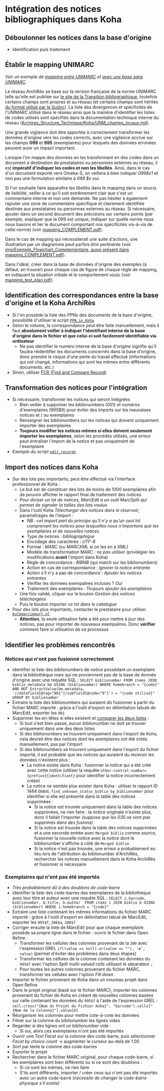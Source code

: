 # Intégration des notices bibliographiques dans Koha

## Déboulonner les notices dans la base d'origine

* Identification puis traitement

## Établir le mapping UNIMARC

_Voir un exemple de [mapping entre UNIMARC](./mapping_UNM_to_UNM.xlsx) et [avec une base sans UNIMARC](./mapping_other_to_UNM.xlsx)._

Le réseau ArchiRès se base sur la version française de la norme UNIMARC telle qu'elle est publiée sur [le site de la Transition bibliographique](https://www.transition-bibliographique.fr/unimarc/manuel-unimarc-format-bibliographique/#Bloc%200XX), toutefois certains champs sont propres et au réseau (et certains champs sont hérités [du format utilisé par le Sudoc](https://documentation.abes.fr/sudoc/)).
La liste des divergences et spécficités de l'UNIMARC utilisé dans le réseau ainsi que la manière d'identifier les listes de codes utilisés sont spécifiés dans la documentation technique interne du réseau ([Archires_Structure_Technique/Koha/UNM_champs_locaux.md](https://github.com/Alban-Peyrat/Archires_Structure_Technique/blob/main/Koha/UNM_champs_locaux.md)).

Une grande vigilance doit être apportée à correctement transformer les données d'origine vers les codes corrects, avec une vigilance accrue sur les champs __099__ et __995__ (exemplaires) pour lesquels des données erronées peuvent avoir un impact important.

Lorsque l'on mappe des données en les transformant en des codes dans un document à destination de prestataires ou personnes externes au réseau, il est __impératif d'indiquer les codes et non les libellés__.
Ainsi, dans le cas d'un document exporté vers Omeka-S, on veillera à bien indiquer _099$x1_ et non pas une formulation similaire à _099 $x oui_.

Si l'on souhaite faire apparaître les libellés dans le mapping dans un soucis de lisibilité, veiller à ce qu'il soit extrêmement clair que c'est un commentaire interne et non une demande.
Ne pas hésiter à également rajouter une zone de commentaire spécifique et clairement identifiée destinée aux prestataires ou personnes externes au réseau.
Si nécessaire, ajouter dans un second document des précisions sur certains points (par exemple, expliquer que la 099 est unique, indiquer sur quelle norme nous nous basons et lier le document comportant nos spécificités vis-à-vis de cette norme) (voir [mapping_COMPLEMENT.pdf](./mapping_COMPLEMENT.pdf)).

Dans le cas de mapping qui nécessiterait une suite d'actions, une illustration par un diagramme peut parfois être pertinente (voir [img/Exemple_Flowchart_Complementaire, aussi présent dans mapping_COMPLEMENT.pdf](img/Exemple_Flowchart_Complementaire.svg)).

Dans l'idéal, créer dans la base de données d'origine des exemples (à défaut, en trouver) pour chaque cas de figure de chaque règle de mapping, en indiquant la situation initiale et le comportement voulu (voir [mapping_test_plan.pdf](./mapping_test_plan.pdf)).

## Identification des correspondances entre la base d'origine et la Koha ArchiRès

* Si l'on possède la liste des PPNs des documents de la base d'origine, possibilité d'utiliser le script [`PPN_in_Koha`](./scripts/README.md#ppn_in_koha)
* Selon le volume, la correspondance peut être faite manuellement, mais il faut __absolument veiller à indiquer l'identifiant interne de la base d'origine dans le fichier et que celui-ci soit facilement identifiable via ordinateur__
  * Ne pas identifier le numéro interne de la base d'origine signifie qu'il faudra réidentifier les documents concernés dans la base d'origine, donc prendre le risque d'une perte du travail effectué (informations qui ont changé, informations qui sont les mêmes entre différents documents, etc.)
* Sinon, utiliser [FCR (Find and Compare Record)](https://github.com/Alban-Peyrat/Find_and_Compare_Records)

## Transformation des notices pour l'intégration

* Si nécessaire, transformer les notices qui seront intégrées
  * Bien veiller à supprimer les biblionumbers (001) et numéros d'exemplaires (995$9) pour éviter des imports sur les mauvaises notices et / ou exemplaires
  * Renseigner les biblionumbers sur les notices qui doivent uniquement importer des exemplaires
  * __Toujours modifier les notices mêmes si elles doivent seulement importer les exemplaires__, selon les procédés utilisés, une erreur peut entraîner l'import de la notice et pas uniquement de l'exemplaire
* _Exemple du script [`edit_records`](./scripts/edit_records.py)_

## Import des notices dans Koha

* Sur des lots peu importants, peut être effectué via l'interface professionnel de Koha :
  * Le but est de constituer des lots de moins de 1000 exemplaires afin de pouvoir afficher le rapport final de traitement des notices
  * _Pour diviser un lot de notices, MarcEdit a un outil_ MarcSplit _qui permet de signaler la tailles des lots voulus_
  * Dans l'outil Koha _Télécharger des notices dans le réservoir_, paramétrages de l'import :
    * _NB : cet import part du principe qu'il n'y a qu'un seul lot comprenant les notices pour lesquelles nous n'importons que les exemplaires et de nouvelles notices_
    * Type de notices : _bibliographique_
    * Encodage des caractères : _UTF-8_
    * Format : _MARC_ (ou _MARCXML_ si on les en a XML)
    * Modèle de transformation MARC : _ne pas utiliser_ (privilégier les modifications __avant__ l'import dans Koha)
    * Règle de concordance : _BIBNB_ (qui match sur les biblionumbers)
    * Action en cas de correspondance : _Ignorer la notice entrante_
    * Action s'il n'y a pas de concordance : _Ajouter les notices entrantes_
    * Vérifier les données exempalires incluses ? _Oui_
    * Traitement des exemplaires : _Toujours ajouter les exemplaires_
  * Une fois validé, cliquer sur le bouton _Gestion des notices téléchargées_
  * Puis le bouton _Importer ce lot dans le catalogue_
* Pour des lots plus importants, contacter le prestataire pour utiliser [`bulkmarcimport.pl`](https://perldoc.koha-community.org/misc/migration_tools/bulkmarcimport.html)
  * __Attention__, la seule utilisation faite a été pour mettre à jour des notices, pas pour importer de nouveaux exempalires. Donc __vérifier__ comment faire si utilisation de ce processus

## Identifier les problèmes rencontrés

### Notices qui n'ont pas fusionné correctement

* Identifier la liste des biblionumbers de notice possédant un exemplaire dans la bibliothèque mais qui ne proviennent pas de la base de donnée d'origine avec une requête SQL : `SELECT biblionumber FROM items JOIN biblio_metadata bm USING (biblionumber) WHERE homebranch = "{code}" AND NOT ExtractValue(bm.metadata, '//datafield[@tag="801"]/subfield[@code="9"]') = "{code utilisé}" GROUP BY biblionumber`
* Extraire la liste des biblionumbers qui auraient dû fusionner à partir du fichier MARC importé : grâce à l'outil d'export en délimitation tabulé de MarcEdit, exporter les `001`
* Supprimer les en-têtes si elles existent et [comparer les deux listes](http://barc.wi.mit.edu/tools/compare/) :
  * Si tout s'est bien passé, aucun biblionumber ne doit se trouver uniquement dans une des deux listes
  * Si des biblionumbers se trouvent uniquement dans l'export de Koha, cela devrait être des notices dont les exemplaires ont été créés manuellement, pas par l'import
  * Si des biblionumbers se trouvent uniquement dans l'export du fichier importé, il est probable que les notices qui auraient du recevoir les données n'existent plus :
    * La notice existe dans Koha : fusionner la notice qui a été créé avec cette notice (utiliser la requête `other-control-number={préfixe}{identifiant}` pour identifier la notice incorrectement créée)
    * La notice ne semble plus exister dans Koha : utiliser le rapport ID 1464 `DEBUG_find_unknown_status_biblio_by_biblionumber` pour identifier si elle est présente dans la table des notices supprimées :
      * Si la notice est trouvée uniquement dans la table des notices supprimées, ne rien faire : la notice originale n'existe plus, donc il fallait l'importer _(suppose que les 035 ne sont pas supprimés dans des fusions)_
      * Si la notice est trouvée dans la table des notices supprimées et a une seconde entrée avec `Merged biblio` comme _source_, fusionner la nouvelle notice avec la notice dont le biblionumber s'affiche à côté de `Merged biblio`
      * Si la notice n'est pas trouvée, une erreur a probablement eu lieu lors de l'attribution du biblionumber d'ArchiRès, rechercher les notices manuellement dans le Koha ArchiRès et fusionner si nécessaire

### Exemplaires qui n'ont pas été importés

* _Très probablement dû à des doublons de code-barre_
* Identifier la liste des code-barres des exemplaires de la bibliothèque avec leur titre et auteur avec une requête SQL : `SELECT i.barcode, biblionumber, b.title, b.author  FROM items i JOIN biblio b USING (biblionumber) WHERE i.homebranch = "{code}"`
* Extraire une liste contenant les mêmes informations du fichier MARC importé : grâce à l'outil d'export en délimitation tabué de MarcEdit, exporter les `995$f`, `200$a`, `200$f`
* Corriger ensuite la liste de MarcEdit pour que chaque exemplaire possède sa propre ligne dans le fichier : ouvrir le fichier dans Open Refine :
  * Transformer les cellules des colonnes provenant de la `200` avec l'expression GREL `if((value == null).or(value == ""), 'ø', value)` (permet d'éviter des problèmes dans deux étapes)
  * Transformer les cellules de la colonne contenant les données du `995$f` avec l'option _Split multi-valued cells_ utilisant le séparateur `;`
  * Pour toutes les autres colonnes provenant du fichier MARC, transformer les cellules avec l'option _Fill down_
* Importer le fichier provenant de Koha dans un nouveau projet dans Open Refine
* Dans le projet original (basé sur le fichier MARC), importer les colonnes provenant du fichier de Koha en créant de nouvelles colonnes basées sur celle contenant les données du `995$f` à l'aide de l'expression GREL : `cell.cross("{Nom du Projet du Fichier Koha}", "barcode").cells["{Nom de la Colonne}"].value[0]`
* Réorganiser les colonnes pour mettre cote-à-cote les données
* Filtrer sur la colonne du biblionumber les lignes vides
* Regarder si des lignes ont un biblionumber vide :
  * Si oui, alors ces exemplaires n'ont pas été importés
* Ouvrir une _Text Facet_ sur la colonne des code-barre, puis sélectionner _Facet by choice count_ → augmenter le curseur au-delà de 1.00
* _Sort_ par texte la colonne des code-barres
* Exporter le projet
* Rechercher dans le fichier MARC original, pour chaque code-barre, si les exemplaires sont bien différents ou si ce sont des doublons :
  * Si ce sont les mêmes, ne rien faire
  * S'ils sont différents, importer / créer ceux qui n'ont pas été importés avec un autre code-barre _(nécessite de changer le code-barre physique s'il existe)_